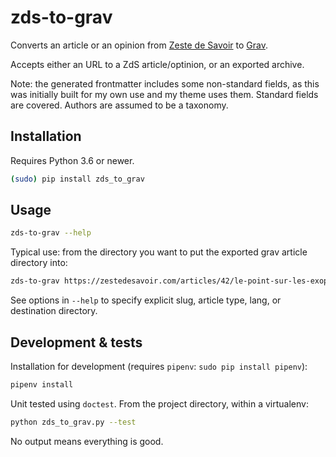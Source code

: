 # zds-to-grav

Converts an article or an opinion from [Zeste de Savoir](https://zestedesavoir.com) to [Grav](https://getgrav.org).

Accepts either an URL to a ZdS article/optinion, or an exported archive.

Note: the generated frontmatter includes some non-standard fields, as this was initially built for my own use and my theme uses them. Standard fields are covered. Authors are assumed to be a taxonomy.

## Installation

Requires Python 3.6 or newer.

```bash
(sudo) pip install zds_to_grav
```

## Usage

```bash
zds-to-grav --help
```

Typical use: from the directory you want to put the exported grav article directory into:

```bash
zds-to-grav https://zestedesavoir.com/articles/42/le-point-sur-les-exoplanetes/
```

See options in `--help` to specify explicit slug, article type, lang, or destination directory.

## Development & tests

Installation for development (requires `pipenv`: `sudo pip install pipenv`):

```bash
pipenv install
```

Unit tested using `doctest`. From the project directory, within a virtualenv:

```bash
python zds_to_grav.py --test
```

No output means everything is good.

